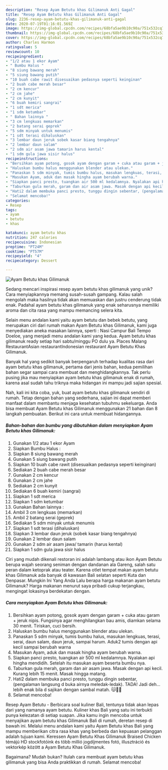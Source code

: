 ```yaml
---
description: "Resep Ayam Betutu khas Gilimanuk Anti Gagal"
title: "Resep Ayam Betutu khas Gilimanuk Anti Gagal"
slug: 2236-resep-ayam-betutu-khas-gilimanuk-anti-gagal
date: 2020-07-19T01:16:01.569Z
image: https://img-global.cpcdn.com/recipes/68bfa5ae9b10c90a/751x532cq70/ayam-betutu-khas-gilimanuk-foto-resep-utama.jpg
thumbnail: https://img-global.cpcdn.com/recipes/68bfa5ae9b10c90a/751x532cq70/ayam-betutu-khas-gilimanuk-foto-resep-utama.jpg
cover: https://img-global.cpcdn.com/recipes/68bfa5ae9b10c90a/751x532cq70/ayam-betutu-khas-gilimanuk-foto-resep-utama.jpg
author: Charles Harmon
ratingvalue: 5
reviewcount: 10
recipeingredient:
- "1/2 atau 1 ekor Ayam"
- " Bumbu Halus "
- "8 siung bawang merah"
- "5 siung bawang putih"
- "10 buah cabe rawit disesuaikan pedasnya seperti keinginan"
- "2 buah cabe merah besar"
- "2 cm kencur"
- "2 cm jahe"
- "2 cm kunyit"
- "6 buah kemiri sangrai"
- "1 sdt merica"
- "1 sdm ketumbar"
- " Bahan lainnya "
- "3 cm lengkuas memarkan"
- "2 batang serai geprek"
- "5 sdm minyak untuk menumis"
- "1 sdt terasi dihaluskan"
- "3 lembar daun jeruk sobek kasar biang tengahnya"
- "2 lembar daun salam"
- "2 sdm air asam jawa tamarin harus kental"
- "1 sdm gula jawa sisir halus"
recipeinstructions:
- "Bersihkan ayam potong, gosok ayam dengan garam + cuka atau garam + jeruk nipis. Fungsinya agar menghilangkan bau amis, diamkan selama 30 menit. Tiriskan, cuci bersih."
- "Haluskan bumbu halus menggunakan blender atau ulekan."
- "Panaskan 5 sdm minyak, tumis bumbu halus, masukan lengkuas, terasi, serai, daun salam, daun jeruk, sampai harum. Aduk2 tumis dengan api kecil sampai berubah warna"
- "Masukan Ayam, aduk dan masak hingha ayam berubah warna."
- "Siapkan panci presto, tuangkan air 500 ml kedalamnya. Nyalakan api hingha mendidih. Setelah itu masukan ayam beserta bumbu nya."
- "Taburkan gula merah, garam dan air asam jawa. Masak dengan api kecil. Kurang lebih 15 menit. Masak hingga matang."
- "Hati2 dalam membuka panci presto, tunggu dingin sebentar, (pengalaman langsung d buka airnya meledak-ledak). TADA! Jadi deh... lebih enak bila d sajikan dengan sambal matah. 😽👍🏼"
- "Selamat mencoba!"
categories:
- Resep
tags:
- ayam
- betutu
- khas

katakunci: ayam betutu khas 
nutrition: 247 calories
recipecuisine: Indonesian
preptime: "PT24M"
cooktime: "PT57M"
recipeyield: "4"
recipecategory: Dessert

---
```



![Ayam Betutu khas Gilimanuk](https://img-global.cpcdn.com/recipes/68bfa5ae9b10c90a/751x532cq70/ayam-betutu-khas-gilimanuk-foto-resep-utama.jpg)

Sedang mencari inspirasi resep ayam betutu khas gilimanuk yang unik? Cara menyiapkannya memang susah-susah gampang. Kalau salah mengolah maka hasilnya tidak akan memuaskan dan justru cenderung tidak enak. Padahal ayam betutu khas gilimanuk yang enak seharusnya memiliki aroma dan cita rasa yang mampu memancing selera kita.

Selain menu andalan kami yaitu ayam betutu dan bebek betutu, yang merupakan ciri dari rumah makan Ayam Betutu khas Gilimanuk, kami juga menyediakan aneka masakan lainnya, sperti : Nasi Campur Bali Tempo Doeloe, yang menjadi menu andalan kami yang kedua. Ayam betutu khas gilimanuk ready setiap hari sabtu/minggu PO dulu ya. Places Malang RestaurantAsian restaurantIndonesian restaurant Ayam Betutu Khas Gilimanuk.

Banyak hal yang sedikit banyak berpengaruh terhadap kualitas rasa dari ayam betutu khas gilimanuk, pertama dari jenis bahan, kedua pemilihan bahan segar sampai cara membuat dan menghidangkannya. Tak perlu pusing jika mau menyiapkan ayam betutu khas gilimanuk enak di rumah, karena asal sudah tahu triknya maka hidangan ini mampu jadi sajian spesial.


Nah, kali ini kita coba, yuk, buat ayam betutu khas gilimanuk sendiri di rumah. Tetap dengan bahan yang sederhana, sajian ini dapat memberi manfaat dalam membantu menjaga kesehatan tubuhmu sekeluarga. Anda bisa membuat Ayam Betutu khas Gilimanuk menggunakan 21 bahan dan 8 langkah pembuatan. Berikut ini cara untuk membuat hidangannya.

<!--inarticleads1-->

##### Bahan-bahan dan bumbu yang dibutuhkan dalam menyiapkan Ayam Betutu khas Gilimanuk:

1. Gunakan 1/2 atau 1 ekor Ayam
1. Siapkan  Bumbu Halus :
1. Siapkan 8 siung bawang merah
1. Gunakan 5 siung bawang putih
1. Siapkan 10 buah cabe rawit (disesuaikan pedasnya seperti keinginan)
1. Sediakan 2 buah cabe merah besar
1. Gunakan 2 cm kencur
1. Gunakan 2 cm jahe
1. Sediakan 2 cm kunyit
1. Sediakan 6 buah kemiri (sangrai)
1. Siapkan 1 sdt merica
1. Siapkan 1 sdm ketumbar
1. Gunakan  Bahan lainnya :
1. Ambil 3 cm lengkuas (memarkan)
1. Ambil 2 batang serai (geprek)
1. Sediakan 5 sdm minyak untuk menumis
1. Siapkan 1 sdt terasi (dihaluskan)
1. Siapkan 3 lembar daun jeruk (sobek kasar biang tengahnya)
1. Gunakan 2 lembar daun salam
1. Gunakan 2 sdm air asam jawa/ tamarin (harus kental)
1. Siapkan 1 sdm gula jawa sisir halus


Ciri yang mudah dikenali restoran ini adalah lambang atau ikon Ayam Betutu berupa wajah seorang seniman dengan dandanan ala Gareng, salah satu peran dalam ketoprak atau teater. Karena otlet tempat makan ayam betutu khas Gilimanuk ada banyak di kawasan Bali selatan seperti Kuta dan Denpasar. Mungkin Ini Yang Anda Lalu berapa harga makanan ayam betutu Gilimanuk? Harga makanan menurut saya pribadi cukup terjangkau, mengingat lokasinya berdekatan dengan. 

<!--inarticleads2-->

##### Cara menyiapkan Ayam Betutu khas Gilimanuk:

1. Bersihkan ayam potong, gosok ayam dengan garam + cuka atau garam + jeruk nipis. Fungsinya agar menghilangkan bau amis, diamkan selama 30 menit. Tiriskan, cuci bersih.
1. Haluskan bumbu halus menggunakan blender atau ulekan.
1. Panaskan 5 sdm minyak, tumis bumbu halus, masukan lengkuas, terasi, serai, daun salam, daun jeruk, sampai harum. Aduk2 tumis dengan api kecil sampai berubah warna
1. Masukan Ayam, aduk dan masak hingha ayam berubah warna.
1. Siapkan panci presto, tuangkan air 500 ml kedalamnya. Nyalakan api hingha mendidih. Setelah itu masukan ayam beserta bumbu nya.
1. Taburkan gula merah, garam dan air asam jawa. Masak dengan api kecil. Kurang lebih 15 menit. Masak hingga matang.
1. Hati2 dalam membuka panci presto, tunggu dingin sebentar, (pengalaman langsung d buka airnya meledak-ledak). TADA! Jadi deh... lebih enak bila d sajikan dengan sambal matah. 😽👍🏼
1. Selamat mencoba!


Resep Ayam Betutu - Berbicara soal kuliner Bali, tentunya tidak akan lepas dari yang namanya ayam betutu. Kuliner khas Bali yang satu ini terbukti punya kelezatan di setiap suapan. Jika kamu ingin mencoba untuk menyajikan ayam betutu khas Gilimanuk Bali di rumah, deretan resep di bawah ini. Melalui menu andalan kami yaitu Ayam Betutu khas Bali yang mampu memberikan citra rasa khas yang berbeda dan kepuasan pelanggan adalah tujuan kami. Keressen Ayam Betutu Khas Gilimanuk Braised Chicken témájú HD stockfotóink és több millió jogdíjmentes fotó, illusztráció és vektorkép között a Ayam Betutu Khas Gilimanuk. 

Bagaimana? Mudah bukan? Itulah cara membuat ayam betutu khas gilimanuk yang bisa Anda praktikkan di rumah. Selamat mencoba!
